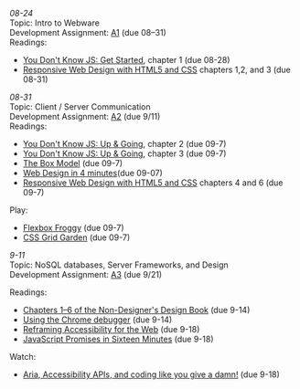 *08-24*  
Topic: Intro to Webware  
Development Assignment: [A1](https://github.com/cs-4241-2023/a1-gettingstarted/blob/main/README.md) (due 08–31)  
Readings:  
- [You Don't Know JS: Get Started](https://github.com/getify/You-Dont-Know-JS/blob/2nd-ed/get-started/ch1.md), chapter 1 (due 08-28)  
- [Responsive Web Design with HTML5 and CSS](https://learning.oreilly.com/library/view/responsive-web-design/9781803242712/) chapters 1,2, and 3 (due 08-31)  

*08-31*  
Topic: Client / Server Communication  
Development Assignment: [A2](https://github.com/cs-4241-2023/shortstack/blob/main/README.md) (due 9/11)  
Readings:  
- [You Don't Know JS: Up & Going](https://github.com/getify/You-Dont-Know-JS/blob/2nd-ed/get-started/ch2.md), chapter 2 (due 09-7)
- [You Don't Know JS: Up & Going](https://github.com/getify/You-Dont-Know-JS/blob/2nd-ed/get-started/ch3.md), chapter 3 (due 09-7)
- [The Box Model](https://developer.mozilla.org/en-US/docs/Learn/CSS/Building_blocks/The_box_model) (due 09-7)
- [Web Design in 4 minutes](https://jgthms.com/web-design-in-4-minutes/)(due 09-07)
- [Responsive Web Design with HTML5 and CSS](https://learning.oreilly.com/library/view/responsive-web-design/9781839211560/) chapters 4 and 6 (due 09-7) 

Play:  
- [Flexbox Froggy](https://flexboxfroggy.com/) (due 09-7)
- [CSS Grid Garden](https://cssgridgarden.com/) (due 09-7)

*9-11*  
Topic: NoSQL databases, Server Frameworks, and Design  
Development Assignment: [A3](https://github.com/cs-4241-2023/a3-persistence) (due 9/21)

Readings:
- [Chapters 1–6 of the Non-Designer's Design Book](https://wpi.primo.exlibrisgroup.com/discovery/fulldisplay?docid=alma9936728683104746&context=L&vid=01WPI_INST:Default&lang=en&search_scope=MyInst_and_CI&adaptor=Local%20Search%20Engine&tab=Everything&query=any,contains,non-designers%20design%20book) (due 9-14)
- [Using the Chrome debugger](https://developer.chrome.com/docs/devtools/javascript/) (due 9-14)
- [Reframing Accessibility for the Web](https://alistapart.com/article/reframing-accessibility-for-the-web/) (due 9-18)
- [JavaScript Promises in Sixteen Minutes](https://medium.com/quick-code/javascript-promises-in-twenty-minutes-3aac5b65b887) (due 9-18)  
  
Watch:  
- [Aria, Accessibility APIs, and coding like you give a damn!](https://www.youtube.com/watch?v=qdB8SRhqvFc) (due 9-18)
